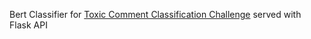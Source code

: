 Bert Classifier for [Toxic Comment Classification Challenge](https://www.kaggle.com/c/jigsaw-toxic-comment-classification-challenge) served with Flask API
